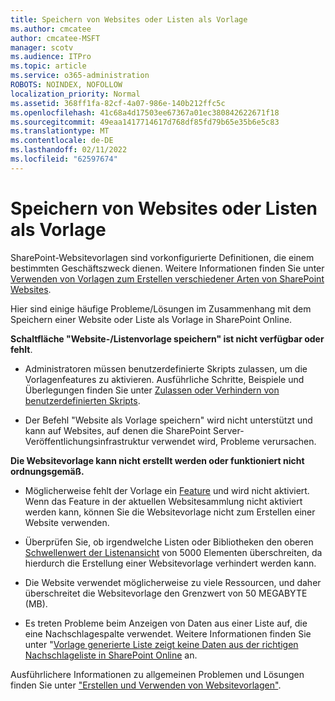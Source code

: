 ```yaml
---
title: Speichern von Websites oder Listen als Vorlage
ms.author: cmcatee
author: cmcatee-MSFT
manager: scotv
ms.audience: ITPro
ms.topic: article
ms.service: o365-administration
ROBOTS: NOINDEX, NOFOLLOW
localization_priority: Normal
ms.assetid: 368ff1fa-82cf-4a07-986e-140b212ffc5c
ms.openlocfilehash: 41c68a4d17503ee67367a01ec380842622671f18
ms.sourcegitcommit: 49eaa1417714617d768df85fd79b65e35b6e5c83
ms.translationtype: MT
ms.contentlocale: de-DE
ms.lasthandoff: 02/11/2022
ms.locfileid: "62597674"
---
```

# <a name="save-site-or-list-as-a-template"></a>Speichern von Websites oder Listen als Vorlage

SharePoint-Websitevorlagen sind vorkonfigurierte Definitionen, die einem bestimmten Geschäftszweck dienen. Weitere Informationen finden Sie unter [Verwenden von Vorlagen zum Erstellen verschiedener Arten von SharePoint Websites](https://support.office.com/article/using-templates-to-create-different-kinds-of-sharepoint-sites-449eccec-ff99-4cf3-b62e-dcfee37e8da4).

Hier sind einige häufige Probleme/Lösungen im Zusammenhang mit dem Speichern einer Website oder Liste als Vorlage in SharePoint Online.

**Schaltfläche "Website-/Listenvorlage speichern" ist nicht verfügbar oder fehlt**. 

- Administratoren müssen benutzerdefinierte Skripts zulassen, um die Vorlagenfeatures zu aktivieren. Ausführliche Schritte, Beispiele und Überlegungen finden Sie unter [Zulassen oder Verhindern von benutzerdefinierten Skripts](https://docs.microsoft.com/sharepoint/allow-or-prevent-custom-script).


- Der Befehl "Website als Vorlage speichern" wird nicht unterstützt und kann auf Websites, auf denen die SharePoint Server-Veröffentlichungsinfrastruktur verwendet wird, Probleme verursachen.


**Die Websitevorlage kann nicht erstellt werden oder funktioniert nicht ordnungsgemäß.**

- Möglicherweise fehlt der Vorlage ein [Feature](https://social.technet.microsoft.com/wiki/contents/articles/14423.sharepoint-2013-existing-features-guid.aspx) und wird nicht aktiviert. Wenn das Feature in der aktuellen Websitesammlung nicht aktiviert werden kann, können Sie die Websitevorlage nicht zum Erstellen einer Website verwenden.


- Überprüfen Sie, ob irgendwelche Listen oder Bibliotheken den oberen [Schwellenwert der Listenansicht](https://support.office.com/article/Manage-large-lists-and-libraries-in-SharePoint-B8588DAE-9387-48C2-9248-C24122F07C59) von 5000 Elementen überschreiten, da hierdurch die Erstellung einer Websitevorlage verhindert werden kann.


- Die Website verwendet möglicherweise zu viele Ressourcen, und daher überschreitet die Websitevorlage den Grenzwert von 50 MEGABYTE (MB).


- Es treten Probleme beim Anzeigen von Daten aus einer Liste auf, die eine Nachschlagespalte verwendet. Weitere Informationen finden Sie unter "[Vorlage generierte Liste zeigt keine Daten aus der richtigen Nachschlageliste in SharePoint Online](https://docs.microsoft.com/sharepoint/support/lists-and-libraries/template-generated-list-incorrect-data) an.


Ausführlichere Informationen zu allgemeinen Problemen und Lösungen finden Sie unter ["Erstellen und Verwenden von Websitevorlagen"](https://support.office.com/article/Create-and-use-site-templates-60371B0F-00E0-4C49-A844-34759EBDD989).

